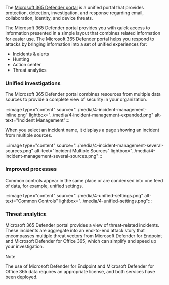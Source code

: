 The [Microsoft 365 Defender portal](https://security.microsoft.com) is a unified portal that provides protection, detection, investigation, and response regarding email, collaboration, identity, and device threats.

The Microsoft 365 Defender portal provides you with quick access to information presented in a simple layout that combines related information for easier use. The Microsoft 365 Defender portal helps you respond to attacks by bringing information into a set of unified experiences for:

- Incidents & alerts
- Hunting
- Action center
- Threat analytics

### Unified investigations

The Microsoft 365 Defender portal combines resources from multiple data sources to provide a complete view of security in your organization.

:::image type="content" source="../media/4-incident-management-inline.png" lightbox="../media/4-incident-management-expanded.png" alt-text="Incident Management":::

When you select an incident name, it displays a page showing an incident from multiple sources.

:::image type="content" source="../media/4-incident-management-several-sources.png" alt-text="Incident Multiple Sources" lightbox="../media/4-incident-management-several-sources.png":::

### Improved processes

Common controls appear in the same place or are condensed into one feed of data, for example, unified settings.

:::image type="content" source="../media/4-unified-settings.png" alt-text="Common Controls" lightbox="../media/4-unified-settings.png":::

### Threat analytics

Microsoft 365 Defender portal provides a view of threat-related incidents. These incidents are aggregate into an end-to-end attack story that encompasses multiple threat vectors from Microsoft Defender for Endpoint and Microsoft Defender for Office 365, which can simplify and speed up your investigation.

> [!NOTE]
> The use of Microsoft Defender for Endpoint and Microsoft Defender for Office 365 data requires an appropriate license, and both services have been deployed.

